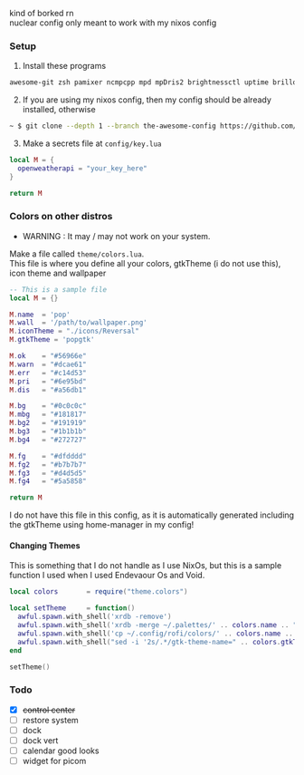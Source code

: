 kind of borked rn <br>
nuclear config only meant to work with my nixos config

### Setup

1. Install these programs
```txt
awesome-git zsh pamixer ncmpcpp mpd mpDris2 brightnessctl uptime brillo networkmanager bluetoothctl reshift picom
```

2. If you are using my nixos config, then my config should be already installed, otherwise
```bash
~ $ git clone --depth 1 --branch the-awesome-config https://github.com/chadcat5207/fuyu ~/.config/awesome
```

3. Make a secrets file at `config/key.lua`
```lua
local M = {
  openweatherapi = "your_key_here"
}

return M
```


### Colors on other distros

+ WARNING : It may / may not work on your system.

Make a file called `theme/colors.lua`. <br>
This file is where you define all your colors, gtkTheme (i do not use this), icon theme and wallpaper

```lua
-- This is a sample file
local M = {}

M.name  = 'pop'
M.wall  = '/path/to/wallpaper.png'
M.iconTheme = "./icons/Reversal"
M.gtkTheme = 'popgtk'

M.ok    = "#56966e"
M.warn  = "#dcae61"
M.err   = "#c14d53"
M.pri   = "#6e95bd"
M.dis   = "#a56db1"

M.bg    = "#0c0c0c"
M.mbg   = "#181817"
M.bg2   = "#191919"
M.bg3   = "#1b1b1b"
M.bg4   = "#272727"

M.fg    = "#dfdddd"
M.fg2   = "#b7b7b7"
M.fg3   = "#d4d5d5"
M.fg4   = "#5a5858"

return M
```

I do not have this file in this config, as it is automatically generated including the gtkTheme using home-manager in my config! <br>

#### Changing Themes
This is something that I do not handle as I use NixOs, but this is a sample function I used when I used Endevaour Os and Void.
```lua
local colors       = require("theme.colors")

local setTheme     = function()
  awful.spawn.with_shell('xrdb -remove')
  awful.spawn.with_shell('xrdb -merge ~/.palettes/' .. colors.name .. " && kill -USR1 $(pidof st)")
  awful.spawn.with_shell('cp ~/.config/rofi/colors/' .. colors.name .. '.rasi ~/.config/rofi/colors.rasi')
  awful.spawn.with_shell("sed -i '2s/.*/gtk-theme-name=" .. colors.gtkTheme .. "/g' ~/.config/gtk-3.0/settings.ini")
end

setTheme()
```

### Todo
- [x] ~~control center~~
- [ ] restore system
- [ ] dock
- [ ] dock vert
- [ ] calendar good looks
- [ ] widget for picom
